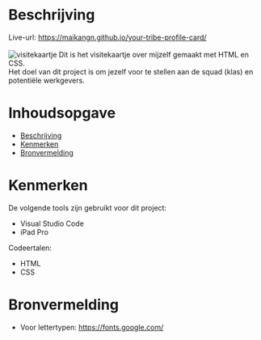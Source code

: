 # Beschrijving
Live-url: https://maikangn.github.io/your-tribe-profile-card/ <BR><BR>
![visitekaartje](https://user-images.githubusercontent.com/112856292/190244382-f28622c0-9638-4209-9a54-84cc1836d39e.png)
Dit is het visitekaartje over mijzelf gemaakt met HTML en CSS. <BR> 
Het doel van dit project is om jezelf voor te stellen aan de squad (klas) en potentiële werkgevers.

# Inhoudsopgave
- [Beschrijving](https://github.com/maikangn/your-tribe-profile-card#beschrijving)
- [Kenmerken](https://github.com/maikangn/your-tribe-profile-card#kenmerken)
- [Bronvermelding](https://github.com/maikangn/your-tribe-profile-card#bronvermelding)

# Kenmerken
De volgende tools zijn gebruikt voor dit project:
- Visual Studio Code
- iPad Pro

Codeertalen:
- HTML
- CSS

# Bronvermelding
- Voor lettertypen: https://fonts.google.com/



